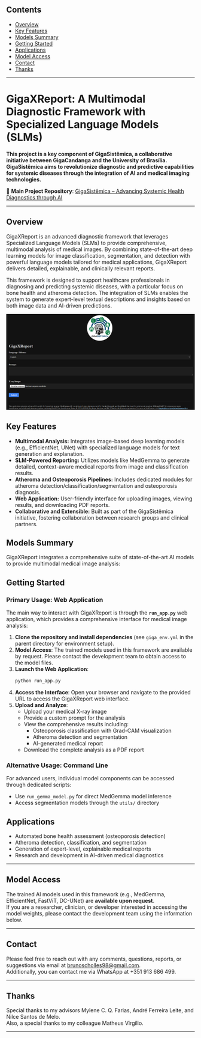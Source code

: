 ## Contents

- [Overview](#overview)
- [Key Features](#key-features)
- [Models Summary](#models-summary)
- [Getting Started](#getting-started)
- [Applications](#applications)
- [Model Access](#model-access)
- [Contact](#contact)
- [Thanks](#thanks)

---

# GigaXReport: A Multimodal Diagnostic Framework with Specialized Language Models (SLMs)

**This project is a key component of GigaSistêmica, a collaborative initiative between GigaCandanga and the University of Brasília. GigaSistêmica aims to revolutionize diagnostic and predictive capabilities for systemic diseases through the integration of AI and medical imaging technologies.**

🔗 **Main Project Repository**: [GigaSistêmica – Advancing Systemic Health Diagnostics through AI](https://github.com/BrunoScholles98/GigaSistematica-Advancing-Systemic-Health-Diagnostics-through-AI)

---

<a name="overview"></a>
## Overview

GigaXReport is an advanced diagnostic framework that leverages Specialized Language Models (SLMs) to provide comprehensive, multimodal analysis of medical images. By combining state-of-the-art deep learning models for image classification, segmentation, and detection with powerful language models tailored for medical applications, GigaXReport delivers detailed, explainable, and clinically relevant reports.

This framework is designed to support healthcare professionals in diagnosing and predicting systemic diseases, with a particular focus on bone health and atheroma detection. The integration of SLMs enables the system to generate expert-level textual descriptions and insights based on both image data and AI-driven predictions.

![](https://raw.githubusercontent.com/BrunoScholles98/GigaXReport-A-Multimodal-Diagnostic-Framework-with-Specialized-Language-Models-SLMs/refs/heads/main/static/MainPage_Example.png)

<a name="key-features"></a>
## Key Features

- **Multimodal Analysis:** Integrates image-based deep learning models (e.g., EfficientNet, UNet) with specialized language models for text generation and explanation.
- **SLM-Powered Reporting:** Utilizes models like MedGemma to generate detailed, context-aware medical reports from image and classification results.
- **Atheroma and Osteoporosis Pipelines:** Includes dedicated modules for atheroma detection/classification/segmentation and osteoporosis diagnosis.
- **Web Application:** User-friendly interface for uploading images, viewing results, and downloading PDF reports.
- **Collaborative and Extensible:** Built as part of the GigaSistêmica initiative, fostering collaboration between research groups and clinical partners.

<a name="models-summary"></a>
## Models Summary

GigaXReport integrates a comprehensive suite of state-of-the-art AI models to provide multimodal medical image analysis:

<a name="getting-started"></a>
## Getting Started

### **Primary Usage: Web Application**

The main way to interact with GigaXReport is through the **`run_app.py`** web application, which provides a comprehensive interface for medical image analysis:

1. **Clone the repository and install dependencies** (see `giga_env.yml` in the parent directory for environment setup).
2. **Model Access**: The trained models used in this framework are available by request. Please contact the development team to obtain access to the model files.
3. **Launch the Web Application**:
   ```bash
   python run_app.py
   ```
4. **Access the Interface**: Open your browser and navigate to the provided URL to access the GigaXReport web interface.
5. **Upload and Analyze**:
   - Upload your medical X-ray image
   - Provide a custom prompt for the analysis
   - View the comprehensive results including:
     - Osteoporosis classification with Grad-CAM visualization
     - Atheroma detection and segmentation
     - AI-generated medical report
   - Download the complete analysis as a PDF report

### **Alternative Usage: Command Line**

For advanced users, individual model components can be accessed through dedicated scripts:
- Use `run_gemma_model.py` for direct MedGemma model inference
- Access segmentation models through the `utils/` directory

<a name="applications"></a>
## Applications

- Automated bone health assessment (osteoporosis detection)
- Atheroma detection, classification, and segmentation
- Generation of expert-level, explainable medical reports
- Research and development in AI-driven medical diagnostics

---

<a name="model-access"></a>
## Model Access

The trained AI models used in this framework (e.g., MedGemma, EfficientNet, FastViT, DC-UNet) are **available upon request**.  
If you are a researcher, clinician, or developer interested in accessing the model weights, please contact the development team using the information below.

---

<a name="contact"></a>
## Contact

Please feel free to reach out with any comments, questions, reports, or suggestions via email at [brunoscholles98@gmail.com](mailto:brunoscholles98@gmail.com).  
Additionally, you can contact me via WhatsApp at +351 913 686 499.

---

<a name="thanks"></a>
## Thanks

Special thanks to my advisors Mylene C. Q. Farias, André Ferreira Leite, and Nilce Santos de Melo.  
Also, a special thanks to my colleague Matheus Virgílio.

---
